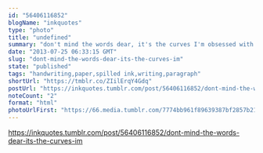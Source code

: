 ```yaml
---
id: "56406116852"
blogName: "inkquotes"
type: "photo"
title: "undefined"
summary: "don't mind the words dear, it's the curves I'm obsessed with."
date: "2013-07-25 06:33:15 GMT"
slug: "dont-mind-the-words-dear-its-the-curves-im"
state: "published"
tags: "handwriting,paper,spilled ink,writing,paragraph"
shortUrl: "https://tmblr.co/ZIilErqY4Gdq"
postUrl: "https://inkquotes.tumblr.com/post/56406116852/dont-mind-the-words-dear-its-the-curves-im"
noteCount: "2"
format: "html"
photoUrlFirst: "https://66.media.tumblr.com/7774bb961f89639387bf2857b217f04a/tumblr_mqhbjfublW1saaiiho1_1280.jpg"
---
```


https://inkquotes.tumblr.com/post/56406116852/dont-mind-the-words-dear-its-the-curves-im